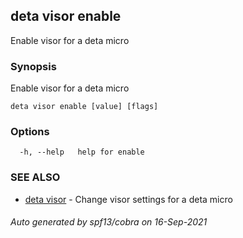 ## deta visor enable

Enable visor for a deta micro

### Synopsis

Enable visor for a deta micro

```
deta visor enable [value] [flags]
```

### Options

```
  -h, --help   help for enable
```

### SEE ALSO

* [deta visor](deta_visor.md)	 - Change visor settings for a deta micro

###### Auto generated by spf13/cobra on 16-Sep-2021
